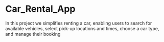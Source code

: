 # Car_Rental_App
In this project we simplifies renting a car, enabling users to search for available vehicles, select pick-up locations and times, choose a car type, and manage their booking
